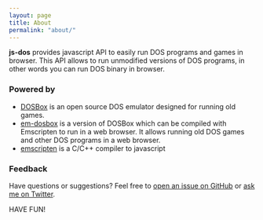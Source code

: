 ```yaml
---
layout: page
title: About
permalink: "about/"
---
```


**js-dos** provides javascript API to easily run DOS programs and games in browser. This API allows to run unmodified versions of DOS programs, in other words you can run DOS binary in browser.


### Powered by

* [DOSBox](http://www.dosbox.com/) is an open source DOS emulator designed for running old games.
* [em-dosbox](https://github.com/dreamlayers/em-dosbox) is a version of DOSBox which can be compiled with Emscripten to run in a web browser. It allows running old DOS games and other DOS programs in a web browser.
* [emscripten](https://github.com/kripken/emscripten) is a C/C++ compiler to javascript

### Feedback

Have questions or suggestions? Feel free to [open an issue on GitHub](https://github.com/caiiiycuk/js-dos.com/issues/new) or [ask me on Twitter](https://twitter.com/caiiiycuk).

HAVE FUN!